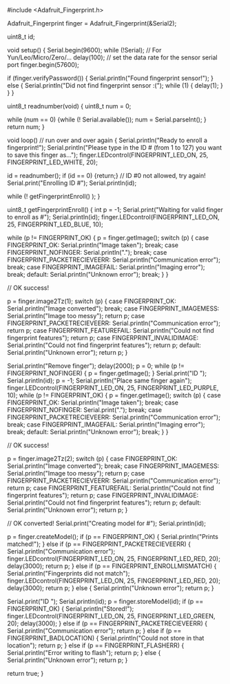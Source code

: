#include <Adafruit_Fingerprint.h>

Adafruit_Fingerprint finger = Adafruit_Fingerprint(&Serial2);
 
uint8_t id;
 
void setup()
{
  Serial.begin(9600);
  while (!Serial);  // For Yun/Leo/Micro/Zero/...
  delay(100);
  // set the data rate for the sensor serial port
  finger.begin(57600);
 
  if (finger.verifyPassword()) {
    Serial.println("Found fingerprint sensor!");
  } else {
    Serial.println("Did not find fingerprint sensor :(");
    while (1) { delay(1); }
  }
}
 
uint8_t readnumber(void) {
  uint8_t num = 0;
 
  while (num == 0) {while (! Serial.available());
    num = Serial.parseInt(); }
  return num;  }
 
void loop()                     // run over and over again
{
  Serial.println("Ready to enroll a fingerprint!");
  Serial.println("Please type in the ID # (from 1 to 127) you want to save this finger as...");
  finger.LEDcontrol(FINGERPRINT_LED_ON, 25, FINGERPRINT_LED_WHITE, 20);
  
  id = readnumber();
  if (id == 0) {return;} // ID #0 not allowed, try again!
  Serial.print("Enrolling ID #");
  Serial.println(id);
 
  while (!  getFingerprintEnroll() );
}
 
uint8_t getFingerprintEnroll() { 
  int p = -1;
  Serial.print("Waiting for valid finger to enroll as #"); Serial.println(id);
  finger.LEDcontrol(FINGERPRINT_LED_ON, 25, FINGERPRINT_LED_BLUE, 10);
  
  while (p != FINGERPRINT_OK) {
    p = finger.getImage();
    switch (p) {
    case FINGERPRINT_OK:
      Serial.println("Image taken");
      break;
    case FINGERPRINT_NOFINGER:
      Serial.println(".");
      break;
    case FINGERPRINT_PACKETRECIEVEERR:
      Serial.println("Communication error");
      break;
    case FINGERPRINT_IMAGEFAIL:
      Serial.println("Imaging error");
      break;
    default:
      Serial.println("Unknown error");
      break;
    }
  }
 
  // OK success!
 
  p = finger.image2Tz(1);
  switch (p) {
    case FINGERPRINT_OK:
      Serial.println("Image converted");
      break;
    case FINGERPRINT_IMAGEMESS:
      Serial.println("Image too messy");
      return p;
    case FINGERPRINT_PACKETRECIEVEERR:
      Serial.println("Communication error");
      return p;
    case FINGERPRINT_FEATUREFAIL:
      Serial.println("Could not find fingerprint features");
      return p;
    case FINGERPRINT_INVALIDIMAGE:
      Serial.println("Could not find fingerprint features");
      return p;
    default:
      Serial.println("Unknown error");
      return p;
  }
 
  Serial.println("Remove finger");
  delay(2000);
  p = 0;
  while (p != FINGERPRINT_NOFINGER) {
    p = finger.getImage();
  }
  Serial.print("ID "); Serial.println(id);
  p = -1;
  Serial.println("Place same finger again");
  finger.LEDcontrol(FINGERPRINT_LED_ON, 25, FINGERPRINT_LED_PURPLE, 10);
  while (p != FINGERPRINT_OK) {
    p = finger.getImage();
    switch (p) {
    case FINGERPRINT_OK:
      Serial.println("Image taken");
      break;
    case FINGERPRINT_NOFINGER:
      Serial.print(".");
      break;
    case FINGERPRINT_PACKETRECIEVEERR:
      Serial.println("Communication error");
      break;
    case FINGERPRINT_IMAGEFAIL:
      Serial.println("Imaging error");
      break;
    default:
      Serial.println("Unknown error");
      break;
    }
  }
 
  // OK success!
 
  p = finger.image2Tz(2);
  switch (p) {
    case FINGERPRINT_OK:
      Serial.println("Image converted");
      break;
    case FINGERPRINT_IMAGEMESS:
      Serial.println("Image too messy");
      return p;
    case FINGERPRINT_PACKETRECIEVEERR:
      Serial.println("Communication error");
      return p;
    case FINGERPRINT_FEATUREFAIL:
      Serial.println("Could not find fingerprint features");
      return p;
    case FINGERPRINT_INVALIDIMAGE:
      Serial.println("Could not find fingerprint features");
      return p;
    default:
      Serial.println("Unknown error");
      return p;
  }
 
  // OK converted!
  Serial.print("Creating model for #");  Serial.println(id);
 
  p = finger.createModel();
  if (p == FINGERPRINT_OK) {
    Serial.println("Prints matched!");
  } else if (p == FINGERPRINT_PACKETRECIEVEERR) {
    Serial.println("Communication error");
    finger.LEDcontrol(FINGERPRINT_LED_ON, 25, FINGERPRINT_LED_RED, 20);
    delay(3000);
    return p;
  } else if (p == FINGERPRINT_ENROLLMISMATCH) {
    Serial.println("Fingerprints did not match");
    finger.LEDcontrol(FINGERPRINT_LED_ON, 25, FINGERPRINT_LED_RED, 20);
    delay(3000);
    return p;
  } else {
    Serial.println("Unknown error");
    return p;
  }
 
  Serial.print("ID "); Serial.println(id);
  p = finger.storeModel(id);
  if (p == FINGERPRINT_OK) {
    Serial.println("Stored!");
    finger.LEDcontrol(FINGERPRINT_LED_ON, 25, FINGERPRINT_LED_GREEN, 20);
    delay(3000);
  } else if (p == FINGERPRINT_PACKETRECIEVEERR) {
    Serial.println("Communication error");
    return p;
  } else if (p == FINGERPRINT_BADLOCATION) {
    Serial.println("Could not store in that location");
    return p;
  } else if (p == FINGERPRINT_FLASHERR) {
    Serial.println("Error writing to flash");
    return p;
  } else {
    Serial.println("Unknown error");
    return p;
  }
 
  return true;
}
